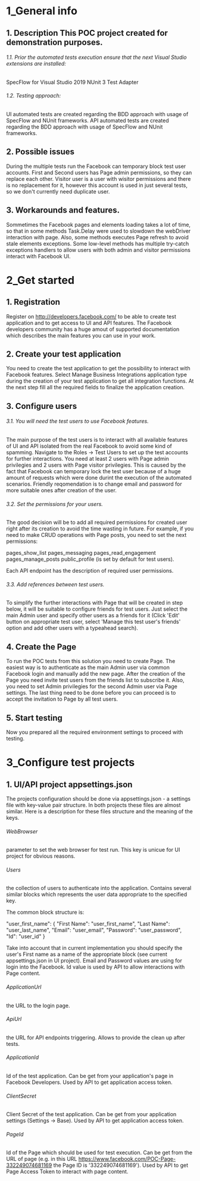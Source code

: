 # 1_General info

## 1. Description This POC project created for demonstration purposes.

###### 1.1. Prior the automated tests execution ensure that the next Visual Studio extensions are installed:

SpecFlow for Visual Studio 2019
NUnit 3 Test Adapter

###### 1.2. Testing approach:

UI automated tests are created regarding the BDD approach with usage of SpecFlow and NUnit frameworks.
API automated tests are created regarding the BDD approach with usage of SpecFlow and NUnit frameworks.

## 2. Possible issues

During the multiple tests run the Facebook can temporary block test user accounts. First and Second users has Page admin permissions, so they can replace each other. Visitor user is a user with wisitor permissions and there is no replacement for it, however this account is used in just several tests, so we don't currently need duplicate user.

## 3. Workarounds and features.

Sommetimes the Facebook pages and elements loading takes a lot of time, so that in some methods Task.Delay were used to slowdown the webDriver interaction with page. Also, some methods executes Page refresh to avoid stale elements exceptions. Some low-level methods has multiple try-catch exceptions handlers to allow users with both admin and visitor permissions interact with Facebook UI.

# 2_Get started

## 1. Registration 

Register on http://developers.facebook.com/ to be able to create test application and to get access to UI and API features. The Facebook developers community has a huge amout of supported documentation which describes the main features you can use in your work.

## 2. Create your test application

You need to create the test application to get the possibility to interact with Facebook features. Select Manage Business Integrations application type during the creation of your test application to get all integration functions. At the next step fill all the required fields to finalize the application creation.

## 3. Configure users 

###### 3.1. You will need the test users to use Facebook features. 

The main purpose of the test users is to interact with all available features of UI and API isolated from the real Facebook to avoid some kind of spamming. Navigate to the Roles -> Test Users to set up the test accounts for further interactions. You need at least 2 users with Page admin privilegies and 2 users with Page visitor privilegies. This is caused by the fact that Facebook can temporary lock the test user because of a huge amount of requests which were done durint the execution of the automated scenarios. Friendly reqomendation is to change email and password for more suitable ones after creation of the user.

###### 3.2. Set the permissions for your users. 

The good decision will be to add all required permissions for created user right after its creation to avoid the time wasting in future. For example, if you need to make CRUD operations with Page posts, you need to set the next permissions:

pages_show_list
pages_messaging
pages_read_engagement
pages_manage_posts
public_profile (is set by default for test users). 

Each API endpoint has the description of required user permissions.

###### 3.3. Add references between test users. 

To simplify the further interactions with Page that will be created in step below, it will be suitable to configure friends for test users. Just select the main Admin user and specify other users as a friends for it (Click 'Edit' button on appropriate test user, select 'Manage this test user's friends' option and add other users with a typeahead search).

## 4. Create the Page

To run the POC tests from this solution you need to create Page. 
The easiest way is to authenticate as the main Admin user via common Facebook login and manually add the new page. After the creation of the Page you need invite test users from the friends list to subscribe it. Also, you need to set Admin privilegies for the second Admin user via Page settings. The last thing need to be done before you can proceed is to accept the invitation to Page by all test users.

## 5. Start testing 

Now you prepared all the required environment settings to proceed with testing.


# 3_Configure test projects

## 1. UI/API project appsettings.json

The projects configuration should be done via appsettings.json - a settings file with key-value pair structure. In both projects these files are almost similar. Here is a description for these files structure and the meaning of the keys.

###### WebBrowser
parameter to set the web browser for test run. This key is unicue for UI project for obvious reasons.

###### Users
the collection of users to authenticate into the application. Contains several similar blocks which represents the user data appropriate to the specified key.

The common block structure is: 

"user_first_name": { 
	"First Name": "user_first_name", 
	"Last Name": "user_last_name", 
	"Email": "user_email", 
	"Password": "user_password", 
	"Id": "user_id" 
}

Take into account that in current implementation you should specify the user's First name as a name of the appropriate block (see current appsettings.json in UI project). Email and Password values are using for login into the Facebook. Id value is used by API to allow interactions with Page content.

###### ApplicationUrl 
the URL to the login page.

###### ApiUrl 
the URL for API endpoints triggering. Allows to provide the clean up after tests.

###### ApplicationId 
Id of the test application. Can be get from your application's page in Facebook Developers. Used by API to get application access token.

###### ClientSecret 
Client Secret of the test application. Can be get from your application settings (Settings -> Base). Used by API to get application access token.

###### PageId 
Id of the Page which should be used for test execution. Can be get from the URL of page (e.g. in this URL https://www.facebook.com/POC-Page-332249074681169 the Page ID is '332249074681169'). Used by API to get Page Access Token to interact with page content.